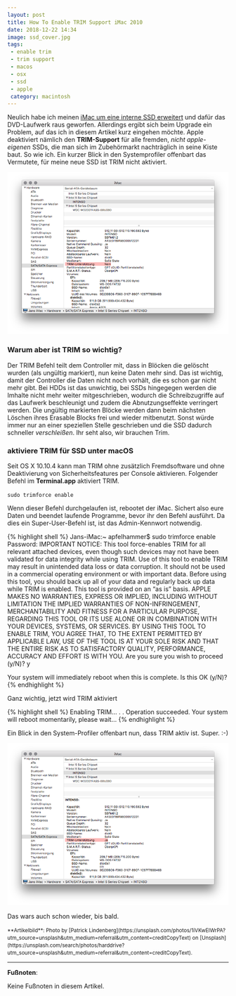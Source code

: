 ```yaml
---
layout: post
title: How To Enable TRIM Support iMac 2010
date: 2018-12-22 14:34
image: ssd_cover.jpg
tags:
 - enable trim
 - trim support
 - macos
 - osx
 - ssd
 - apple
 category: macintosh
---
```


Neulich habe ich meinen [iMac um eine interne SSD erweitert](/2018/12/22/Time-to-upgrade-the-iMac/) und dafür das DVD-Laufwerk raus geworfen. Allerdings ergibt sich beim Upgrade ein Problem, auf das ich in diesem Artikel kurz eingehen möchte. Apple deaktiviert nämlich den **TRIM-Support** für alle fremden, *nicht apple-eigenen* SSDs, die man sich im Zubehörmarkt nachträglich in seine Kiste baut. So wie ich. Ein kurzer Blick in den Systemprofiler offenbart das Vermutete, für meine neue SSD ist TRIM nicht aktiviert. <!--more-->

![](/assets/2018/12/imac/trim1.png)

### Warum aber ist TRIM so wichtig?
Der TRIM Befehl teilt dem Controller mit, dass in Blöcken die gelöscht wurden (als ungültig markiert), nun keine Daten mehr sind. Das ist wichtig, damit der Controller die Daten nicht noch vorhält, die es schon gar nicht mehr gibt. Bei HDDs ist das unwichtig, bei SSDs hingegegen werden die Imhalte nicht mehr weiter mitgeschrieben, wodurch die Schreibzugriffe auf das Laufwerk beschleunigt und zudem die Abnutzungseffekte verringert werden. Die ungültig markierten Blöcke werden dann beim nächsten Löschen ihres Erasable Blocks frei und wieder mitbenutzt. Sonst würde immer nur an einer speziellen Stelle geschrieben und die SSD dadurch schneller *verschleißen*. Ihr seht also, wir brauchen Trim.

### aktiviere TRIM für SSD unter macOS

Seit OS X 10.10.4 kann man TRIM ohne zusätzlich Fremdsoftware und ohne Deaktivierung von Sicherheitsfeatures per Console aktivieren. Folgender Befehl im **Terminal.app** aktiviert TRIM.

<code>sudo trimforce enable</code>

Wenn dieser Befehl durchgelaufen ist, rebootet der iMac. Sichert also eure Daten und beendet laufende Programme, bevor ihr den Befehl ausführt. Da dies ein Super-User-Befehl ist, ist das Admin-Kennwort notwendig.

{% highlight shell %}
Jans-iMac:~ apfelhammer$ sudo trimforce enable
Password:
IMPORTANT NOTICE:  This tool force-enables TRIM for all relevant attached
devices, even though such devices may not have been validated for data
integrity while using TRIM.  Use of this tool to enable TRIM may result in
unintended data loss or data corruption.  It should not be used in a commercial
operating environment or with important data. Before using this tool, you
should back up all of your data and regularly back up data while TRIM is
enabled.  This tool is provided on an “as is” basis. APPLE MAKES NO WARRANTIES,
EXPRESS OR IMPLIED, INCLUDING WITHOUT LIMITATION THE IMPLIED WARRANTIES OF
NON-INFRINGEMENT, MERCHANTABILITY AND FITNESS FOR A PARTICULAR PURPOSE,
REGARDING THIS TOOL OR ITS USE ALONE OR IN COMBINATION WITH YOUR DEVICES,
SYSTEMS, OR SERVICES. BY USING THIS TOOL TO ENABLE TRIM, YOU AGREE THAT, TO THE
EXTENT PERMITTED BY APPLICABLE LAW, USE OF THE TOOL IS AT YOUR SOLE RISK AND
THAT THE ENTIRE RISK AS TO SATISFACTORY QUALITY, PERFORMANCE, ACCURACY AND
EFFORT IS WITH YOU.
Are you sure you wish to proceed (y/N)? y

Your system will immediately reboot when this is complete.
Is this OK (y/N)?
{% endhighlight %}

Ganz wichtig, jetzt wird TRIM aktiviert

{% highlight shell %}
Enabling TRIM...
.
.
Operation succeeded. Your system will reboot momentarily, please wait...
{% endhighlight %}

Ein Blick in den System-Profiler offenbart nun, dass TRIM aktiv ist. Super. :-)

![](/assets/2018/12/imac/trim2.png)

Das wars auch schon wieder, bis bald.

<small>
**Artikelbild**: Photo by [Patrick Lindenberg](https://unsplash.com/photos/1iVKwElWrPA?utm_source=unsplash&utm_medium=referral&utm_content=creditCopyText) on [Unsplash](https://unsplash.com/search/photos/harddrive?utm_source=unsplash&utm_medium=referral&utm_content=creditCopyText).
</small>

---

**Fußnoten**:

Keine Fußnoten in diesem Artikel.
